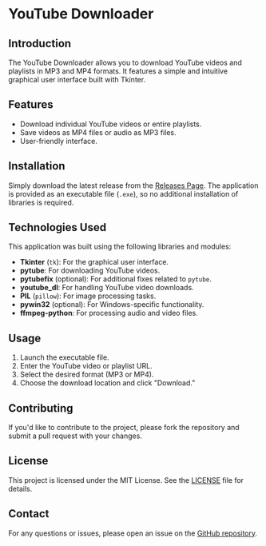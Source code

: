 # YouTube Downloader

## Introduction

The YouTube Downloader allows you to download YouTube videos and playlists in MP3 and MP4 formats. It features a simple and intuitive graphical user interface built with Tkinter.

## Features

- Download individual YouTube videos or entire playlists.
- Save videos as MP4 files or audio as MP3 files.
- User-friendly interface.

## Installation

Simply download the latest release from the [Releases Page](https://github.com/GunterPro7/YoutubeDownloader/releases). The application is provided as an executable file (`.exe`), so no additional installation of libraries is required.

## Technologies Used

This application was built using the following libraries and modules:

- **Tkinter** (`tk`): For the graphical user interface.
- **pytube**: For downloading YouTube videos.
- **pytubefix** (optional): For additional fixes related to `pytube`.
- **youtube_dl**: For handling YouTube video downloads.
- **PIL** (`pillow`): For image processing tasks.
- **pywin32** (optional): For Windows-specific functionality.
- **ffmpeg-python**: For processing audio and video files.

## Usage

1. Launch the executable file.
2. Enter the YouTube video or playlist URL.
3. Select the desired format (MP3 or MP4).
4. Choose the download location and click "Download."

## Contributing

If you'd like to contribute to the project, please fork the repository and submit a pull request with your changes.

## License

This project is licensed under the MIT License. See the [LICENSE](LICENSE) file for details.

## Contact

For any questions or issues, please open an issue on the [GitHub repository](https://github.com/GunterPro7/YoutubeDownloader/issues).
